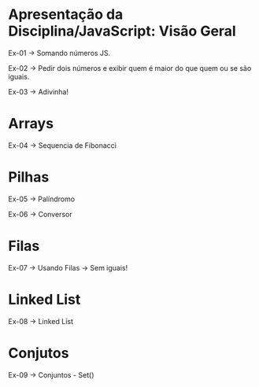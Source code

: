 # Apresentação da Disciplina/JavaScript: Visão Geral
Ex-01 -> Somando números JS.

Ex-02 -> Pedir dois números e exibir quem é maior do que quem ou se são iguais.

Ex-03 -> Adivinha!

# Arrays
Ex-04 -> Sequencia de Fibonacci

# Pilhas
Ex-05 -> Palíndromo

Ex-06 -> Conversor 

# Filas

Ex-07 -> Usando Filas -> Sem iguais!

# Linked List

Ex-08 -> Linked List

# Conjutos

Ex-09 -> Conjuntos - Set()